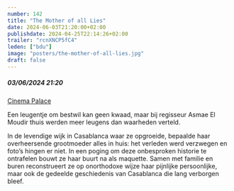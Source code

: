 ```yaml
---
number: 142
title: "The Mother of all Lies"
date: 2024-06-03T21:20:00+02:00
publishdate: 2024-04-25T22:14:26+02:00
trailer: "rcnXNCP5fC4"
leden: ["bdu"]
image: "posters/the-mother-of-all-lies.jpg"
draft: false
---
```


##### 03/06/2024 21:20

[Cinema Palace](https://cinema-palace.be/nl/film/mother-all-lies)

Een leugentje om bestwil kan geen kwaad, maar bij regisseur Asmae El Moudir thuis werden meer leugens
dan waarheden verteld.
<!--more-->
In de levendige wijk in Casablanca waar ze opgroeide, bepaalde haar overheersende grootmoeder
alles in huis: het verleden werd verzwegen en foto’s hingen er niet. In een poging om deze
onbesproken historie te ontrafelen bouwt ze haar buurt na als maquette. Samen met familie
en buren reconstrueert ze op onorthodoxe wijze haar pijnlijke persoonlijke, maar ook de
gedeelde geschiedenis van Casablanca die lang verborgen bleef.